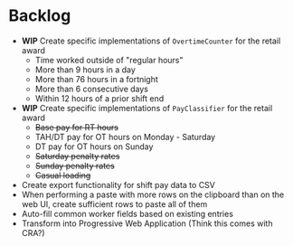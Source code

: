 # Backlog

- **WIP** Create specific implementations of `OvertimeCounter` for the retail award
    - Time worked outside of "regular hours"
    - More than 9 hours in a day
    - More than 76 hours in a fortnight
    - More than 6 consecutive days
    - Within 12 hours of a prior shift end
- **WIP** Create specific implementations of `PayClassifier` for the retail award
    - ~~Base pay for RT hours~~
    - TAH/DT pay for OT hours on Monday - Saturday
    - DT pay for OT hours on Sunday
    - ~~Saturday penalty rates~~
    - ~~Sunday penalty rates~~
    - ~~Casual loading~~
- Create export functionality for shift pay data to CSV
- When performing a paste with more rows on the clipboard than on the web UI, create sufficient rows to paste all of them
- Auto-fill common worker fields based on existing entries
- Transform into Progressive Web Application (Think this comes with CRA?)
